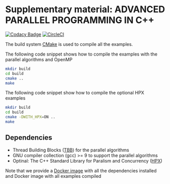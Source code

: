 # Supplementary material: ADVANCED PARALLEL PROGRAMMING IN C++

[![Codacy Badge](https://app.codacy.com/project/badge/Grade/1c51042683ed4bcdb06cea617118e7be)](https://www.codacy.com/gh/diehlpk/SIAM-Review-examples/dashboard?utm_source=github.com&amp;utm_medium=referral&amp;utm_content=diehlpk/SIAM-Review-examples&amp;utm_campaign=Badge_Grade) [![CircleCI](https://circleci.com/gh/diehlpk/modern-cpp-examples.svg?style=shield)](https://github.com/diehlpk/modern-cpp-examples)

The build system [CMake](https://cmake.org/) is used to compile all the examples. 

The following code snippet shows how to compile the examples with the parallel algorithms and OpenMP

```bash
mkdir build
cd build
cmake ..
make
```

The following code snippet show how to compile the optional HPX examples


```bash
mkdir build
cd build
cmake -DWITH_HPX=ON ..
make
```

## Dependencies

* Thread Building Blocks ([TBB](https://github.com/oneapi-src/oneTBB)) for the parallel algorithms
* GNU compiler collection (gcc) >= 9 to support the parallel algorithms
* Optinal: The C++ Standard Library for Paralism and Concurrency ([HPX](https://github.com/STEllAR-GROUP/hpx)) 

Note that we provide a [Docker image](https://hub.docker.com/repository/registry-1.docker.io/diehlpk/siam-review-base/tags?page=1&ordering=last_updated) with all the dependencies installed and Docker image with all examples compiled 
